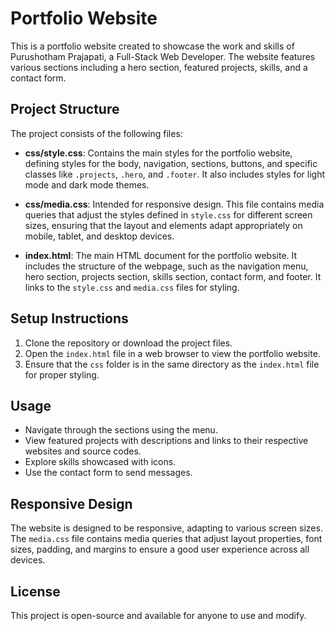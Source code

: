 # Portfolio Website

This is a portfolio website created to showcase the work and skills of Purushotham Prajapati, a Full-Stack Web Developer. The website features various sections including a hero section, featured projects, skills, and a contact form.

## Project Structure

The project consists of the following files:

- **css/style.css**: Contains the main styles for the portfolio website, defining styles for the body, navigation, sections, buttons, and specific classes like `.projects`, `.hero`, and `.footer`. It also includes styles for light mode and dark mode themes.

- **css/media.css**: Intended for responsive design. This file contains media queries that adjust the styles defined in `style.css` for different screen sizes, ensuring that the layout and elements adapt appropriately on mobile, tablet, and desktop devices.

- **index.html**: The main HTML document for the portfolio website. It includes the structure of the webpage, such as the navigation menu, hero section, projects section, skills section, contact form, and footer. It links to the `style.css` and `media.css` files for styling.

## Setup Instructions

1. Clone the repository or download the project files.
2. Open the `index.html` file in a web browser to view the portfolio website.
3. Ensure that the `css` folder is in the same directory as the `index.html` file for proper styling.

## Usage

- Navigate through the sections using the menu.
- View featured projects with descriptions and links to their respective websites and source codes.
- Explore skills showcased with icons.
- Use the contact form to send messages.

## Responsive Design

The website is designed to be responsive, adapting to various screen sizes. The `media.css` file contains media queries that adjust layout properties, font sizes, padding, and margins to ensure a good user experience across all devices.

## License

This project is open-source and available for anyone to use and modify.